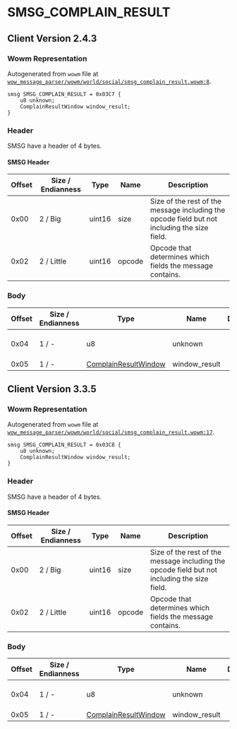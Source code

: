 # SMSG_COMPLAIN_RESULT

## Client Version 2.4.3

### Wowm Representation

Autogenerated from `wowm` file at [`wow_message_parser/wowm/world/social/smsg_complain_result.wowm:8`](https://github.com/gtker/wow_messages/tree/main/wow_message_parser/wowm/world/social/smsg_complain_result.wowm#L8).
```rust,ignore
smsg SMSG_COMPLAIN_RESULT = 0x03C7 {
    u8 unknown;
    ComplainResultWindow window_result;
}
```
### Header

SMSG have a header of 4 bytes.

#### SMSG Header

| Offset | Size / Endianness | Type   | Name   | Description |
| ------ | ----------------- | ------ | ------ | ----------- |
| 0x00   | 2 / Big           | uint16 | size   | Size of the rest of the message including the opcode field but not including the size field.|
| 0x02   | 2 / Little        | uint16 | opcode | Opcode that determines which fields the message contains.|

### Body

| Offset | Size / Endianness | Type | Name | Description | Comment |
| ------ | ----------------- | ---- | ---- | ----------- | ------- |
| 0x04 | 1 / - | u8 | unknown |  | All emulators set to 0. |
| 0x05 | 1 / - | [ComplainResultWindow](complainresultwindow.md) | window_result |  |  |

## Client Version 3.3.5

### Wowm Representation

Autogenerated from `wowm` file at [`wow_message_parser/wowm/world/social/smsg_complain_result.wowm:17`](https://github.com/gtker/wow_messages/tree/main/wow_message_parser/wowm/world/social/smsg_complain_result.wowm#L17).
```rust,ignore
smsg SMSG_COMPLAIN_RESULT = 0x03C8 {
    u8 unknown;
    ComplainResultWindow window_result;
}
```
### Header

SMSG have a header of 4 bytes.

#### SMSG Header

| Offset | Size / Endianness | Type   | Name   | Description |
| ------ | ----------------- | ------ | ------ | ----------- |
| 0x00   | 2 / Big           | uint16 | size   | Size of the rest of the message including the opcode field but not including the size field.|
| 0x02   | 2 / Little        | uint16 | opcode | Opcode that determines which fields the message contains.|

### Body

| Offset | Size / Endianness | Type | Name | Description | Comment |
| ------ | ----------------- | ---- | ---- | ----------- | ------- |
| 0x04 | 1 / - | u8 | unknown |  | All emulators set to 0. |
| 0x05 | 1 / - | [ComplainResultWindow](complainresultwindow.md) | window_result |  |  |

